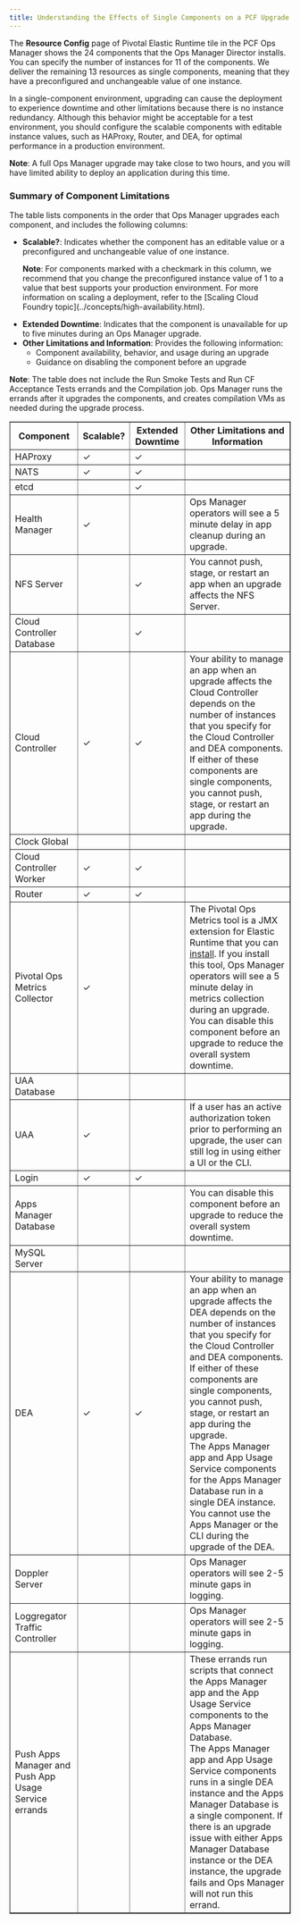 ```yaml
---
title: Understanding the Effects of Single Components on a PCF Upgrade
---
```


The **Resource Config** page of Pivotal Elastic Runtime tile in the PCF Ops Manager shows the 24 components that the Ops Manager Director installs.
You can specify the number of instances for 11 of the components.
We deliver the remaining 13 resources as single components, meaning that they have a preconfigured and unchangeable value of one instance.

In a single-component environment, upgrading can cause the deployment to experience downtime and other limitations because there is no instance redundancy.
Although this behavior might be acceptable for a test environment, you should configure the scalable components with editable instance values, such as HAProxy, Router, and DEA, for optimal performance in a production environment.

<p class="note"><strong>Note</strong>: A full Ops Manager upgrade may take close to two hours, and you will have limited ability to deploy an application during this time.</p>

### Summary of Component Limitations ###

The table lists components in the order that Ops Manager upgrades each component, and includes the following columns:

* **Scalable?**: Indicates whether the component has an editable value or a preconfigured and unchangeable value of one instance.
    <p class="note"><strong>Note</strong>: For components marked with a checkmark in this column, we recommend that you change the preconfigured instance value of 1 to a value that best supports your production environment. For more information on scaling a deployment, refer to the [Scaling Cloud Foundry topic](../concepts/high-availability.html).
* **Extended Downtime**: Indicates that the component is unavailable for up to five minutes during an Ops Manager upgrade.
* **Other Limitations and Information**: Provides the following information:
    * Component availability, behavior, and usage during an upgrade
    * Guidance on disabling the component before an upgrade</p>

<p class="note"><strong>Note</strong>: The table does not include the Run Smoke Tests and Run CF Acceptance Tests errands and the Compilation job. Ops Manager runs the errands after it upgrades the components, and creates compilation VMs as needed during the upgrade process.</p>

<table border="1" class="nice" >
<tr>
  <th><strong>Component</strong></th>
  <th><strong>Scalable?</strong></th>
  <th><strong>Extended Downtime</strong></th>
  <th><strong>Other Limitations and Information</strong></th>
</tr>
<tr>
  <td>HAProxy</td>
  <td>&#10003;</td>
  <td>&#10003;</td>
  <td></td>
</tr>
<tr>
  <td>NATS</td>
  <td>&#10003;</td>
  <td>&#10003;</td>
  <td></td>
</tr>
<tr>
  <td>etcd</td>
  <td></td>
  <td>&#10003;</td>
  <td></td>
</tr>
<tr>
  <td>Health Manager</td>
  <td>&#10003;</td>
  <td></td>
  <td>Ops Manager operators will see a 5 minute delay in app cleanup during an upgrade.</td>
</tr>
<tr>
  <td>NFS Server</td>
  <td></td>
  <td>&#10003;</td>
  <td>You cannot push, stage, or restart an app when an upgrade affects the NFS Server.</td>
</tr>
<tr>
  <td>Cloud Controller Database</td>
  <td></td>
  <td>&#10003;</td>
  <td></td>
</tr>
<tr>
  <td>Cloud Controller</td>
  <td>&#10003;</td>
  <td>&#10003;</td>
  <td>Your ability to manage an app when an upgrade affects the Cloud Controller depends on the number of instances that you specify for the Cloud Controller and DEA components.
If either of these components are single components, you cannot push, stage, or restart an app during the upgrade.</td>
</tr>
<tr>
  <td>Clock Global</td>
  <td></td>
  <td></td>
  <td></td>
</tr>
<tr>
  <td>Cloud Controller Worker</td>
  <td>&#10003;</td>
  <td>&#10003;</td>
  <td></td>
</tr>
<tr>
  <td>Router</td>
  <td>&#10003;</td>
  <td>&#10003;</td>
  <td></td>
</tr>
<tr>
  <td>Pivotal Ops Metrics Collector</td>
  <td>&#10003;</td>
  <td></td>
  <td>The Pivotal Ops Metrics tool is a JMX extension for Elastic Runtime that you can <a href="http://docs.pivotal.io/pivotalcf/customizing/deploy-metrics.html">install</a>. If you install this tool, Ops Manager operators will see a 5 minute delay in metrics collection during an upgrade.
<br />
You can disable this component before an upgrade to reduce the overall system downtime.</td>
</tr>
<tr>
  <td>UAA Database</td>
  <td></td>
  <td></td>
  <td></td>
</tr>
<tr>
  <td>UAA</td>
  <td>&#10003;</td>
  <td></td>
  <td>If a user has an active authorization token prior to performing an upgrade, the user can still log in using either a UI or the CLI.</td>
</tr>
<tr>
  <td>Login</td>
  <td>&#10003;</td>
  <td>&#10003;</td>
  <td></td>
</tr>
<tr>
  <td>Apps Manager Database</td>
  <td></td>
  <td></td>
  <td>You can disable this component before an upgrade to reduce the overall system downtime.</td>
</tr>
<tr>
  <td>MySQL Server</td>
  <td></td>
  <td></td>
  <td></td>
</tr>
<tr>
  <td>DEA</td>
  <td>&#10003;</td>
  <td>&#10003;</td>
  <td>Your ability to manage an app when an upgrade affects the DEA depends on the number of instances that you specify for the Cloud Controller and DEA components.
If either of these components are single components, you cannot push, stage, or restart an app during the upgrade.
<br />
The Apps Manager app and App Usage Service components for the Apps Manager Database run in a single DEA instance. You cannot use the Apps Manager or the CLI during the upgrade of the DEA. </td>
</tr>
<tr>
  <td>Doppler Server</td>
  <td></td>
  <td></td>
  <td>Ops Manager operators will see 2-5 minute gaps in logging.</td>
</tr>
<tr>
  <td>Loggregator Traffic Controller</td>
  <td></td>
  <td></td>
  <td>Ops Manager operators will see 2-5 minute gaps in logging.</td>
</tr>
<tr>
  <td>Push Apps Manager and Push App Usage Service errands</td>
  <td></td>
  <td></td>
  <td>These errands run scripts that connect the Apps Manager app and the App Usage Service components to the Apps Manager Database.
<br />
The Apps Manager app and App Usage Service components runs in a single DEA instance and the Apps Manager Database is a single component. If there is an upgrade issue with either Apps Manager Database instance or the DEA instance, the upgrade fails and Ops Manager will not run this errand.</td>
</tr>
</table>


